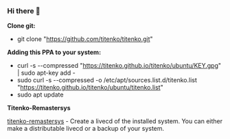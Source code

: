 ### Hi there 👋

**Clone git:** 

 - git clone "https://github.com/titenko/titenko.git"

**Adding this PPA to your system:**

 - curl -s --compressed "https://titenko.github.io/titenko/ubuntu/KEY.gpg"
   | sudo apt-key add -
 - sudo curl -s --compressed -o /etc/apt/sources.list.d/titenko.list
   "https://titenko.github.io/titenko/ubuntu/titenko.list"
 - sudo apt update

**Titenko-Remastersys**

[titenko-remastersys](https://github.com/titenko/titenko/tree/master/ubuntu/titenko-remastersys) - Create a livecd of the installed system. You can either make a distributable livecd or a backup of your system.
